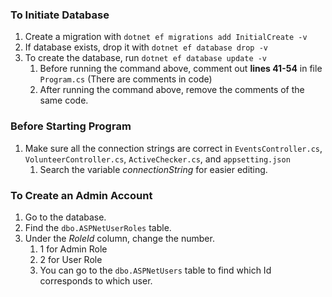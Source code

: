 ### To Initiate Database
1. Create a migration with `dotnet ef migrations add InitialCreate -v`
2. If database exists, drop it with `dotnet ef database drop -v`
3. To create the database, run `dotnet ef database update -v`
    1. Before running the command above, comment out <strong>lines 41-54</strong> in file `Program.cs` (There are comments in code)
    2. After running the command above, remove the comments of the same code.

### Before Starting Program
1. Make sure all the connection strings are correct in `EventsController.cs`, `VolunteerController.cs`, `ActiveChecker.cs`, and `appsetting.json`
    1. Search the variable _connectionString_ for easier editing.

### To Create an Admin Account
1. Go to the database.
2. Find the `dbo.ASPNetUserRoles` table.
3. Under the _RoleId_ column, change the number.
    1. 1 for Admin Role
    2. 2 for User Role
    3. You can go to the `dbo.ASPNetUsers` table to find which Id corresponds to which user. 